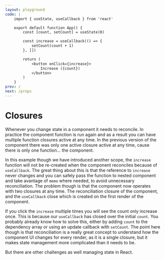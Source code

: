 ```yaml
---
layout: playground
code: |
    import { useState, useCallback } from 'react'

    export default function App() {
        const [count, setCount] = useState(0)

        const increase = useCallback(() => {
            setCount(count + 1)
        }, [])

        return (
            <button onClick={increase}>
                Increase ({count})
            </button>
        )
    }
prev: /
next: /props
---
```


# Closures

Whenever you change state in a component it needs to reconcile. In practice the component function is run again and as a result you can have multiple function closures active at any time. In the previous version of the component there was only one active closure active at any time, cause there is only one function... the component.

In this example though we have introduced another scope, the `increase` function will not be re-created when the component reconciles because of `useCallback`. The great thing about this is that the reference to `increase` never changes and you can safely pass the function to nested component and take avantage of `memo` where needed, to avoid unnecessary reconciliation. The problem though is that the component now operates with two closures at any time. The reconciliation closure of the component, and the `useCallback` close which is created on the first render of the component.

If you click the `increase` multiple times you will see the count only increase once. This is because our `useCallback` has closed over the initial `count`. You probably already know how to solve this, either by adding `count` to the dependency array or using an update callback with `setCount`. The point here though is that reconciliation is a really great concept to understand how the component UI changes for every render, as it is a single closure, but it makes state management more complicated than it needs to be.

But there are other challenges as well managing state in React.


